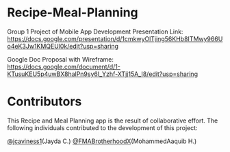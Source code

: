# Recipe-Meal-Planning
 Group 1 Project of Mobile App Development
Presentation Link:
https://docs.google.com/presentation/d/1cmkwyOlTjing56KHb8ITMwy966Uo4eK3Jw1KMQEUl0k/edit?usp=sharing

Google Doc Proposal with Wireframe:
https://docs.google.com/document/d/1-KTusuKEU5p4uwBX8halPn9sy6I_Yzhf-XTjj15A_I8/edit?usp=sharing


# Contributors

This Recipe and Meal Planning app is the result of collaborative effort. The following individuals contributed to the development of this project:

[@jcaviness1](https://github.com/jcaviness1)(Jayda C.)
[@FMABrotherhoodX](https://github.com/FMABrotherhoodX)(MohammedAaquib H.)

